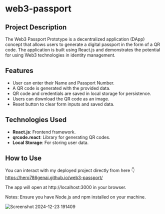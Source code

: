 # web3-passport

## Project Description
The Web3 Passport Prototype is a decentralized application (DApp) concept that allows users to generate a digital passport in the form of a QR code. The application is built using React.js and demonstrates the potential for using Web3 technologies in identity management.

## Features
- User can enter their Name and Passport Number.
- A QR code is generated with the provided data.
- QR code and credentials are saved in local storage for persistence.
- Users can download the QR code as an image.
- Reset button to clear form inputs and saved data.

## Technologies Used
- **React.js**: Frontend framework.
- **qrcode.react**: Library for generating QR codes.
- **Local Storage**: For storing user data.

## How to Use
You can interact with my deployed project directly from here 👇
https://hero786genai.github.io/web3-passport/

The app will open at http://localhost:3000 in your browser.

Notes:
Ensure you have Node.js and npm installed on your machine.

![Screenshot 2024-12-23 191409](https://github.com/user-attachments/assets/26c280c7-0de1-4f14-b67f-107f40e6b89d)

